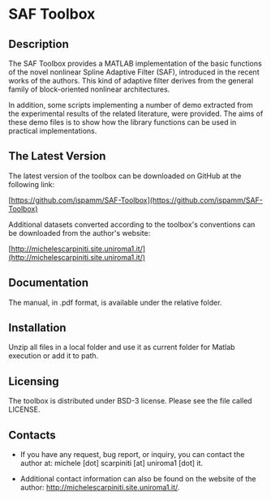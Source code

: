 # SAF Toolbox

## Description

The SAF Toolbox provides a MATLAB implementation of the basic functions of the novel nonlinear Spline Adaptive Filter (SAF), introduced in the recent works of the authors. This kind of adaptive filter derives from the general family of block-oriented nonlinear architectures.

In addition, some scripts implementing a number of demo extracted from the experimental results of the related literature, were provided. The aims of these demo files is to show how the library functions can be used in practical implementations.

## The Latest Version

The latest version of the toolbox can be downloaded on GitHub at the following link:

[https://github.com/ispamm/SAF-Toolbox](https://github.com/ispamm/SAF-Toolbox)

Additional datasets converted according to the toolbox's conventions can be downloaded from the author's website:

[http://michelescarpiniti.site.uniroma1.it/](http://michelescarpiniti.site.uniroma1.it/)

  
## Documentation

The manual, in .pdf format, is available under the relative folder. 


## Installation

Unzip all files in a local folder and use it as current folder for Matlab execution or add it to path.


## Licensing

The toolbox is distributed under BSD-3 license. Please see the file called LICENSE.


## Contacts

* If you have any request, bug report, or inquiry, you can contact the author at:
	michele [dot] scarpiniti [at] uniroma1 [dot] it.
	
* Additional contact information can also be found on the website of the author:
	http://michelescarpiniti.site.uniroma1.it/.

